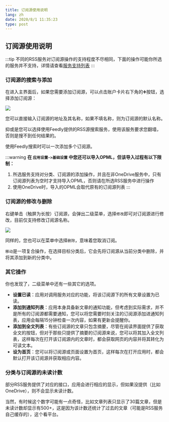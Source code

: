 ```yaml
---
title: 订阅源使用说明
lang: zh
date: 2020/8/1 11:35:23
type: post
---
```


## 订阅源使用说明

:::tip
不同的RSS服务对订阅源操作的支持程度不尽相同，下面的操作可能你所选的服务并不支持，详情请查看[服务支持列表](./service.html)
:::

### 订阅源的搜索与添加

在进入主界面后，如果您需要添加订阅源，可以点击账户卡片右下角的➕按钮，选择添加订阅源：

![](https://i.loli.net/2020/08/01/ZqveOC2EPd1koJx.png)

您可以直接输入订阅源的地址及其名称，如果不填名称，则为订阅源的默认名称。

抑或是您可以选择使用Feedly提供的RSS源搜索服务，使用该服务要求您翻墙，否则是搜不到任何结果的。

使用Feedly搜索时可以一次添加多个订阅源。

:::warning
**在 `应用设置->基础设置` 中您还可以导入OPML，但该导入过程有以下限制：**

1. 所选服务支持对分类、订阅源的添加操作，并且在非OneDrive服务中，只有订阅源列表为空时才支持导入OPML，否则请在所选RSS服务中进行操作
2. 使用OneDrive时，导入的OPML会取代原有的订阅源列表
:::

### 订阅源的修改与删除

右键单击（触屏为长按）订阅源，会弹出二级菜单，选择`修改`即可对订阅源进行修改，目前仅支持修改订阅源名称。

![](https://i.loli.net/2020/08/01/yrisaNdh8Fx165u.png)

同样的，您也可以在菜单中选择`删除`，意味着您取消订阅。

`移动`是一项复合操作，在选择目标分类后，它会先将订阅源从当前分类中删除，并将其添加到新的分类中。

### 其它操作

你也发现了，二级菜单中还有一些其它的选项。

- **设置已读**：应用对调用服务对应的功能，将该订阅源下的所有文章设置为已读。
- **添加到通知列表**：应用本身具备新文章的通知功能，但考虑到实际需求，并不是所有的订阅源都需要通知，您可以将您需要时刻关注的订阅源添加进通知列表，应用会每隔15分钟检查一次内容，如果有更新会提醒你。
- **添加到全文列表**：有些订阅源的文章只包含摘要，尽管在阅读界面提供了获取全文的按钮，但对于那些只提供了摘要的订阅源来说，您可以将其加入全文列表，这样每次在打开该订阅源内的文章时，都会获取网页的内容并将其转化为可读文本。
- **设为首页**：您可以将订阅源或页面设置为首页，这样每次在打开应用时，都会默认打开该订阅源并获取相应内容。

### 分类与订阅源的未读计数

部分RSS服务提供了对应的接口，应用会进行相应的显示，但如果没提供（比如OneDrive），则不会显示未读计数。

当然，有时候这个数字可能有一点奇怪，比如文章列表只显示了30篇文章，但是未读计数却显示有500+，这是因为该计数还统计了过去的文章（可能是RSS服务自己缓存的），这个看平台。